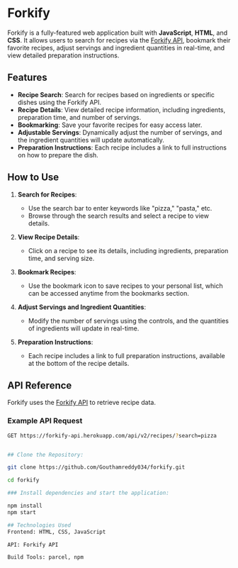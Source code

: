 # Forkify

Forkify is a fully-featured web application built with **JavaScript**, **HTML**, and **CSS**. It allows users to search for recipes via the [Forkify API](https://forkify-api.herokuapp.com/api/v2/recipes/), bookmark their favorite recipes, adjust servings and ingredient quantities in real-time, and view detailed preparation instructions.

## Features

- **Recipe Search**: Search for recipes based on ingredients or specific dishes using the Forkify API.
- **Recipe Details**: View detailed recipe information, including ingredients, preparation time, and number of servings.
- **Bookmarking**: Save your favorite recipes for easy access later.
- **Adjustable Servings**: Dynamically adjust the number of servings, and the ingredient quantities will update automatically.
- **Preparation Instructions**: Each recipe includes a link to full instructions on how to prepare the dish.

## How to Use

1. **Search for Recipes**:
   - Use the search bar to enter keywords like "pizza," "pasta," etc.
   - Browse through the search results and select a recipe to view details.

2. **View Recipe Details**:
   - Click on a recipe to see its details, including ingredients, preparation time, and serving size.

3. **Bookmark Recipes**:
   - Use the bookmark icon to save recipes to your personal list, which can be accessed anytime from the bookmarks section.

4. **Adjust Servings and Ingredient Quantities**:
   - Modify the number of servings using the controls, and the quantities of ingredients will update in real-time.

5. **Preparation Instructions**:
   - Each recipe includes a link to full preparation instructions, available at the bottom of the recipe details.

## API Reference

Forkify uses the [Forkify API](https://forkify-api.herokuapp.com/api/v2/recipes/) to retrieve recipe data.

### Example API Request

```bash
GET https://forkify-api.herokuapp.com/api/v2/recipes/?search=pizza


## Clone the Repository:

git clone https://github.com/Gouthamreddy034/forkify.git

cd forkify

### Install dependencies and start the application:

npm install
npm start

## Technologies Used
Frontend: HTML, CSS, JavaScript

API: Forkify API

Build Tools: parcel, npm
